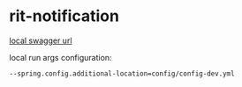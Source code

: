 # rit-notification

[local swagger url](https://localhost:8085/v1/rit/notification/swagger-ui/index.html)

local run args configuration:

```bash
--spring.config.additional-location=config/config-dev.yml
```
